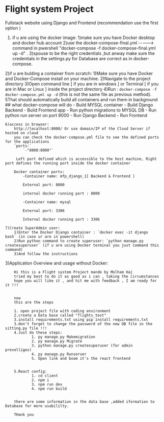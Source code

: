 # Flight system Project
Fullstack website using Django and Frontend 
(recommendation use the first option )

1) if u are using the docker image:
	1)make sure you have Docker desktop and docker hub account
	2)use the docker-compose-final.yml -----> command in pwershell "docker-compose -f docker-compose-final.yml up -d" .
	3)spouse to be the right credentials ,but anway make sure the credentials in the settings.py for Database are correct as in docker-compose.

  
2)if u are bulding a container from scratch:
	1)Make sure you have Docker and Docker-Compose install on your machine.
	2)Navigate to the project directory
	3)Open command line [ if you are in windows ] or Terminal [ if you are in Mac or Linux ] inside the project directory
	4)Run : `docker-compose -f docker-compose.yml up -d` (this is not the same file as previous method).
	5That should automatically build all containers and run them in background
		## what docker-compose will do
			- Build MYSQL container
			- Build Django Backend
			- Build Frontend app
			- Run python migrations to MYSQL DB
			- Run python run server on port 8000
			- Run Django Backend
			- Run Frontend

  

	6)access in browser:
		http://localhost:8000/ Or use domain/IP of the Cloud Server if hosted on cloud
		you can check the docker-compose.yml file to see the defined ports for the applications
		`ports:`
			`-"8000:8000"`
  
 		 Left port defined which is accessible to the host machine, Right port defines the running port inside the docker container
		
		Docker container ports:
			-Container name: mfp_django_1[ Backend & Frontend ]

			External port: 8000

			internal docker running port : 8000

			-Container name: mysql

			External port: 3306

			Internal docker running port : 3306

	7)Create SuperAdmin user:
		1)Enter the Docker Django container : `docker exec -it django bash` (in case ur are in powershell)
		2)Run python command to create superuser: `python manage.py createsuperuser` (if u are using Docker terminal you just command this 			command)
		3)And follow the instructions


3)Application Overview and usage without Docker:
		
		Hi this is a Flight system Project mande by Molham Haj
		tried my best to do it as good as i can , taking the circumstances 
		hope you will like it , and hit me with feedback , I am ready for it !!!


		now 
		this are the steps 

		1. open project file with coding environment
		2.create a Data base called "flights_test"
		3.install requirements.txt using pip install requirements.txt
		3.don't forget to change the password of the new DB file in the sitting.py file !!!
		4.Just do these steps:
			    1. py manage.py Makemigration
			    2. py manage.py Migrate
			    3. python manage.py createsuperuser (for admin prevelliges)
			    4. py manage.py Runserver 
			    5. Open link and boom it's the react frontend


		5.React config:
			    1. cd client
			    2. npm i
			    3. npm run dev
			    4. npm run build


		there are some information in the data base ,added iformation to Database for more usabililty.

		THank you


